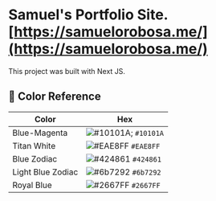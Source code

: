 # Samuel's Portfolio Site. [https://samuelorobosa.me/](https://samuelorobosa.me/)

This project was built with Next JS.

## 🎨 Color Reference

| Color             | Hex                                                                 |
|-------------------|---------------------------------------------------------------------|
| Blue-Magenta      | ![#10101A;](https://via.placeholder.com/10/10101A?text=+) `#10101A` |
| Titan White       | ![#EAE8FF](https://via.placeholder.com/10/EAE8FF?text=+) `#EAE8FF`  |
| Blue Zodiac       | ![#424861](https://via.placeholder.com/10/424861?text=+) `#424861`  |
| Light Blue Zodiac | ![#6b7292](https://via.placeholder.com/10/6b7292?text=+) `#6b7292`  |
| Royal Blue        | ![#2667FF](https://via.placeholder.com/10/2667FF?text=+) `#2667FF`  |

